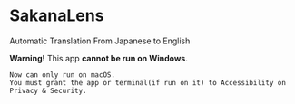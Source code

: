 # SakanaLens
 Automatic Translation From Japanese to English

 
 **Warning!** This app **cannot be run on Windows**.
 ```
 Now can only run on macOS.
 You must grant the app or terminal(if run on it) to Accessibility on Privacy & Security.